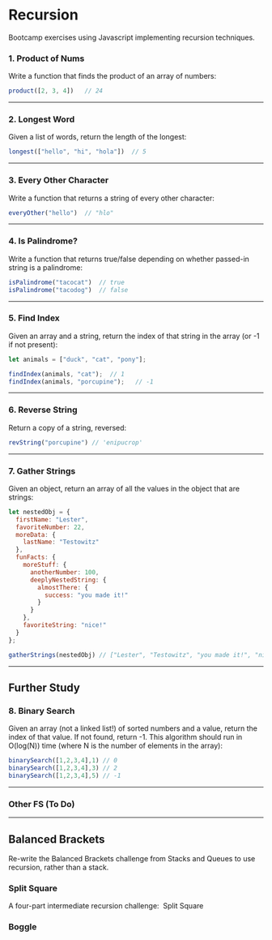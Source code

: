 # Recursion
Bootcamp exercises using Javascript implementing recursion techniques.
### 1. Product of Nums
Write a function that finds the product of an array of numbers:
```javascript
product([2, 3, 4])   // 24
```
---
### 2. Longest Word
Given a list of words, return the length of the longest:
```javascript
longest(["hello", "hi", "hola"])  // 5
```
---
### 3. Every Other Character
Write a function that returns a string of every other character:
```javascript
everyOther("hello")  // "hlo"
```
---
### 4. Is Palindrome?
Write a function that returns true/false depending on whether passed-in string is a palindrome:
```javascript
isPalindrome("tacocat")  // true
isPalindrome("tacodog")  // false
```
---
### 5. Find Index
Given an array and a string, return the index of that string in the array (or -1 if not present):

```javascript
let animals = ["duck", "cat", "pony"];

findIndex(animals, "cat");  // 1
findIndex(animals, "porcupine");   // -1
```
---
### 6. Reverse String
Return a copy of a string, reversed:

```javascript
revString("porcupine") // 'enipucrop'
```
---
### 7. Gather Strings
Given an object, return an array of all the values in the object that are strings:

```javascript
let nestedObj = {
  firstName: "Lester",
  favoriteNumber: 22,
  moreData: {
    lastName: "Testowitz"
  },
  funFacts: {
    moreStuff: {
      anotherNumber: 100,
      deeplyNestedString: {
        almostThere: {
          success: "you made it!"
        }
      }
    },
    favoriteString: "nice!"
  }
};

gatherStrings(nestedObj) // ["Lester", "Testowitz", "you made it!", "nice!"];
```
---
## Further Study
### 8. Binary Search
Given an array (not a linked list!) of sorted numbers and a value, return the index of that value. If not found, return -1. This algorithm should run in O(log(N)) time (where N is the number of elements in the array):

```javascript
binarySearch([1,2,3,4],1) // 0
binarySearch([1,2,3,4],3) // 2
binarySearch([1,2,3,4],5) // -1
```

---

### Other FS (To Do)
---
## **Balanced Brackets**
Re-write the Balanced Brackets challenge from Stacks and Queues to use recursion, rather than a stack.
### **Split Square**
A four-part intermediate recursion challenge: 
Split Square
### **Boggle**